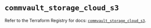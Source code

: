 # `commvault_storage_cloud_s3`

Refer to the Terraform Registry for docs: [`commvault_storage_cloud_s3`](https://registry.terraform.io/providers/commvault/commvault/1.2.10/docs/resources/storage_cloud_s3).
